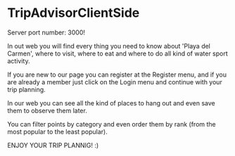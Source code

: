 # TripAdvisorClientSide

Server port number: 3000!

In out web you will find every thing you need to know about 'Playa del Carmen', where to visit, where to eat and where to do all 
kind of water sport activity.

If you are new to our page you can register at the Register menu, and if you are already a member just click on the Login menu
and continue with your trip planning.

In our web you can see all the kind of places to hang out and even save them to observe them later.

You can filter points by category and even order them by rank (from the most popular to the least popular).


ENJOY YOUR TRIP PLANNIG! :)
